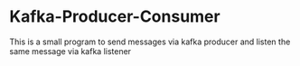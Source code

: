 # Kafka-Producer-Consumer
This is a small program to send messages via kafka producer and listen the same message via kafka listener
